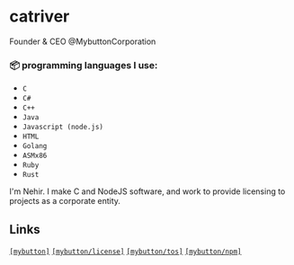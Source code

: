 # catriver
Founder & CEO @MybuttonCorporation

### 📦 programming languages I use:
  - `C`
  - `C#`
  - `C++`
  - `Java`
  - `Javascript (node.js)`
  - `HTML`
  - `Golang`
  - `ASMx86`
  - `Ruby`
  - `Rust`
 
I'm Nehir. I make C and NodeJS software, and work to provide licensing to projects as a corporate entity.
 

## Links
[`[mybutton]`](https://www.mybutton.org)
[`[mybutton/license]`](https://www.mybutton.org/legal/policy)
[`[mybutton/tos]`](https:/www.mybutton.org/docs/tos)
[`[mybutton/npm]`](https://www.npmjs.com/~cyberdevs)

